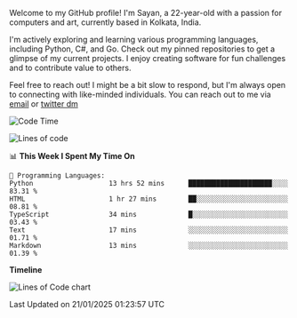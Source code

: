 Welcome to my GitHub profile! I'm Sayan, a 22-year-old with a passion for computers and art, currently based in Kolkata, India.

I'm actively exploring and learning various programming languages, including Python, C#, and Go. Check out my pinned repositories to get a glimpse of my current projects. I enjoy creating software for fun challenges and to contribute value to others.

Feel free to reach out! I might be a bit slow to respond, but I'm always open to connecting with like-minded individuals. You can reach out to me via [email](mailto:me@sayanbiswas.in) or [twitter dm](https://twitter.com/TheDankDel)

<!--START_SECTION:waka-->
![Code Time](http://img.shields.io/badge/Code%20Time-2%2C030%20hrs%2018%20mins-blue)

![Lines of code](https://img.shields.io/badge/From%20Hello%20World%20I%27ve%20Written-6.5%20million%20lines%20of%20code-blue)

📊 **This Week I Spent My Time On** 

```text
💬 Programming Languages: 
Python                   13 hrs 52 mins      █████████████████████░░░░   83.31 % 
HTML                     1 hr 27 mins        ██░░░░░░░░░░░░░░░░░░░░░░░   08.81 % 
TypeScript               34 mins             █░░░░░░░░░░░░░░░░░░░░░░░░   03.43 % 
Text                     17 mins             ░░░░░░░░░░░░░░░░░░░░░░░░░   01.71 % 
Markdown                 13 mins             ░░░░░░░░░░░░░░░░░░░░░░░░░   01.39 % 
```

**Timeline**

![Lines of Code chart](https://raw.githubusercontent.com/Dank-del/Dank-del/main/assets/bar_graph.png)


 Last Updated on 21/01/2025 01:23:57 UTC
<!--END_SECTION:waka-->

